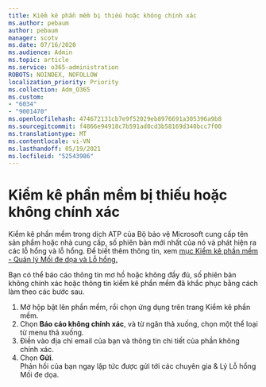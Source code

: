 ```yaml
---
title: Kiểm kê phần mềm bị thiếu hoặc không chính xác
ms.author: pebaum
author: pebaum
manager: scotv
ms.date: 07/16/2020
ms.audience: Admin
ms.topic: article
ms.service: o365-administration
ROBOTS: NOINDEX, NOFOLLOW
localization_priority: Priority
ms.collection: Adm_O365
ms.custom:
- "6034"
- "9001470"
ms.openlocfilehash: 474672131cb7e9f52029eb8976691a305396a9b8
ms.sourcegitcommit: f4866e94918c7b591ad0cd3b58169d340bcc7f00
ms.translationtype: MT
ms.contentlocale: vi-VN
ms.lasthandoff: 05/19/2021
ms.locfileid: "52543986"
---
```

# <a name="software-inventory-is-missing-or-inaccurate"></a>Kiểm kê phần mềm bị thiếu hoặc không chính xác

Kiểm kê phần mềm trong dịch ATP của Bộ bảo vệ Microsoft cung cấp tên sản phẩm hoặc nhà cung cấp, số phiên bản mới nhất của nó và phát hiện ra các lỗ hổng và lỗ hổng. Để biết thêm thông tin, xem [mục Kiểm kê phần mềm - Quản lý Mối đe dọa và Lỗ hổng.](/windows/security/threat-protection/microsoft-defender-atp/tvm-software-inventory)

Bạn có thể báo cáo thông tin mơ hồ hoặc không đầy đủ, số phiên bản không chính xác hoặc thông tin kiểm kê phần mềm đã khắc phục bằng cách làm theo các bước sau.  

1. Mở hộp bật lên phần mềm, rồi chọn ứng dụng trên trang Kiểm kê phần mềm.
2. Chọn **Báo cáo không chính xác**, và từ ngăn thả xuống, chọn một thể loại từ menu thả xuống.
3. Điền vào địa chỉ email của bạn và thông tin chi tiết của phần không chính xác.
4. Chọn **Gửi**.</br>
    Phản hồi của bạn ngay lập tức được gửi tới các chuyên gia & Lý Lỗ hổng Mối đe dọa.